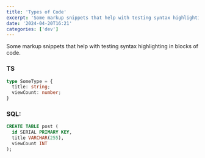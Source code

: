 ```yaml
---
title: 'Types of Code'
excerpt: 'Some markup snippets that help with testing syntax highlighting in blocks of code.'
date: '2024-04-20T16:21'
categories: ['dev']
---
```


Some markup snippets that help with testing syntax highlighting in blocks of code.

### TS

```ts
type SomeType = {
  title: string;
  viewCount: number;
}
```

### SQL:

```sql
CREATE TABLE post (
  id SERIAL PRIMARY KEY,
  title VARCHAR(255),
  viewCount INT
);
```
